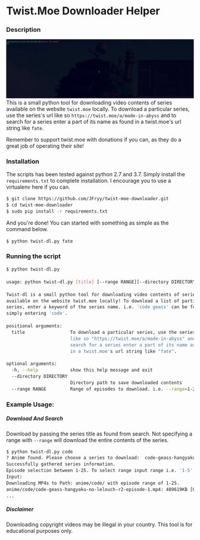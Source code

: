 # Twist.Moe Downloader Helper

### Description

![](examples/tty.gif)
This is a small python tool for downloading video contents of series available on the website `twist.moe` locally.
To download a particular series, use the series's url like so `https://twist.moe/a/made-in-abyss` and to search for
a series enter a part of its name as found in a twist.moe's url string like `fate`.

Remember to support twist.moe with donations if you can, as they do a great job of operating their site!

### Installation
The scripts has been tested against python 2.7 and 3.7. Simply install the `requirements.txt` to complete installation.
I encourage you to use a virtualenv here if you can.

```bash
$ git clone https://github.com/JFryy/twist-moe-downloader.git
$ cd twist-moe-downloader
$ sudo pip install -r requirements.txt
```

And you're done! You can started with something as simple as the command below.

`$ python twist-dl.py fate`

### Running the script

```bash
$ python twist-dl.py

usage: python twist-dl.py [title] [--range RANGE][--directory DIRECTORY] [-h]

Twist-dl is a small python tool for downloading video contents of series
available on the website twist.moe locally! To download a list of particular
series, enter a keyword of the series name. i.e. 'code geass' can be found by
simply entering 'code'.

positional arguments:
  title                 To download a particular series, use the series's url
                        like so "https://twist.moe/a/made-in-abyss" and to
                        search for a series enter a part of its name as found
                        in a twist.moe's url string like "fate".

optional arguments:
  -h, --help            show this help message and exit
  --directory DIRECTORY
                        Directory path to save downloaded contents
  --range RANGE         Range of episodes to download. i.e. --range=1-24

```

### Example Usage:

##### Download And Search
Download by passing the series title as found from search. Not specifying a range with `--range` will download the entire contents of the series.
```bash
$ python twist-dl.py code
? Anime found. Please choose a series to download:  code-geass-hangyaku-no-lelouch-r2
Successfully gathered series information.
Episode selection between 1-25. To select range input range i.e. '1-5'. Press 'Enter' to download all contents.
Input:
Downloading MP4s to Path: anime/code/ with episode range of 1-25.
anime/code/code-geass-hangyaku-no-lelouch-r2-episode-1.mp4: 489619KB [00:48, 10191.13KB/s]
...

```
##### Disclaimer
Downloading copyright videos may be illegal in your country. This tool is for educational purposes only.
